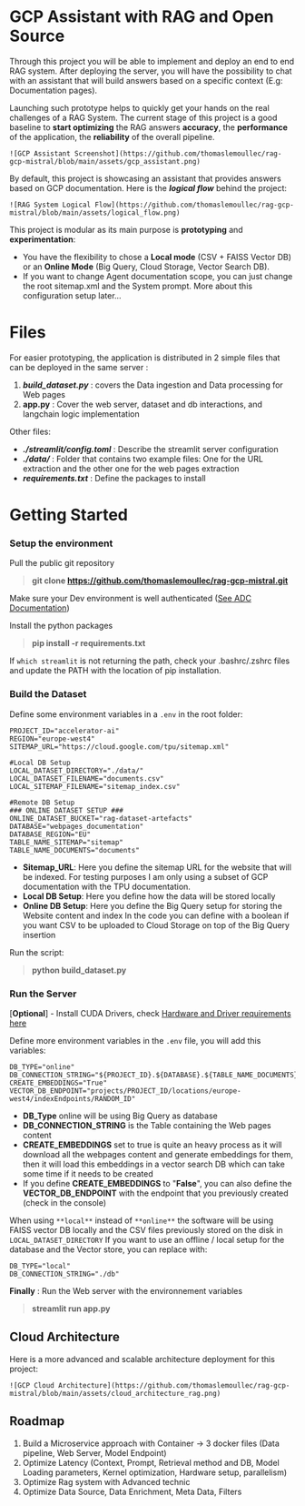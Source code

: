 # GCP Assistant with RAG and Open Source

Through this project you will be able to implement and deploy an end to end RAG system. 
After deploying the server, you will have the possibility to chat with an assistant that will build answers based on a specific context (E.g: Documentation pages).

Launching such prototype helps to quickly get your hands on the real challenges of a RAG System. The current stage of this project is a good baseline to **start optimizing** the RAG answers **accuracy**, the **performance** of the application, the **reliability** of the overall pipeline. 

```
![GCP Assistant Screenshot](https://github.com/thomaslemoullec/rag-gcp-mistral/blob/main/assets/gcp_assistant.png)
```

By default, this project is showcasing an assistant that provides answers based on GCP documentation. Here is the ***logical flow*** behind the project:

```
![RAG System Logical Flow](https://github.com/thomaslemoullec/rag-gcp-mistral/blob/main/assets/logical_flow.png)
```

This project is modular as its main purpose is **prototyping** and **experimentation**: 

 - You have the flexibility to chose a **Local mode** (CSV + FAISS Vector DB) or an **Online Mode** (Big Query, Cloud Storage, Vector Search DB). 
 - If you want to change Agent documentation scope, you can just change the root sitemap.xml and the System prompt. More about this configuration setup later...


# Files
For easier prototyping, the application is distributed in 2 simple files that can be deployed in the same server : 

 1. ***build_dataset.py*** : covers the Data ingestion and Data processing for Web pages 
 2. **app.py** : Cover the web server, dataset and db interactions, and langchain logic implementation

Other files:

 - ***./streamlit/config.toml*** : Describe the streamlit server configuration
 - ***./data/*** : Folder that contains two example files: One for the URL extraction and the other one for the web pages extraction
 - ***requirements.txt*** : Define the packages to install

# Getting Started

### Setup the environment
Pull the public git repository  

> **git clone https://github.com/thomaslemoullec/rag-gcp-mistral.git**

Make sure your Dev environment is well authenticated ([See ADC Documentation](https://cloud.google.com/docs/authentication/provide-credentials-adc))

Install the python packages

> **pip install -r requirements.txt**

If `which streamlit` is not returning the path, check your .bashrc/.zshrc files and update the PATH with the location of pip installation. 

### Build the Dataset

Define some environment variables in a `.env` in the root folder:

    PROJECT_ID="accelerator-ai"
    REGION="europe-west4"
    SITEMAP_URL="https://cloud.google.com/tpu/sitemap.xml"
    
    #Local DB Setup
    LOCAL_DATASET_DIRECTORY="./data/"
    LOCAL_DATASET_FILENAME="documents.csv"
    LOCAL_SITEMAP_FILENAME="sitemap_index.csv"
    
    #Remote DB Setup
    ### ONLINE DATASET SETUP ###
    ONLINE_DATASET_BUCKET="rag-dataset-artefacts"
    DATABASE="webpages_documentation"
    DATABASE_REGION="EU"
    TABLE_NAME_SITEMAP="sitemap"
    TABLE_NAME_DOCUMENTS="documents"

 - **Sitemap_URL**: Here you define the sitemap URL for the website that will be indexed. For testing purposes I am only using a subset of GCP documentation with the TPU documentation. 
 - **Local DB Setup**: Here you define how the data will be stored locally
 - **Online DB Setup**: Here you define the Big Query setup for storing the Website content and index 
In the code you can define with a boolean if you want CSV to be uploaded to Cloud Storage on top of the Big Query insertion


Run the script:
> **python build_dataset.py**

### Run the Server
[**Optional**] - Install CUDA Drivers, check [Hardware and Driver requirements here](https://cloud.google.com/compute/docs/gpus/install-drivers-gpu)

Define more environment variables in the `.env` file, you will add this variables: 

    DB_TYPE="online"
    DB_CONNECTION_STRING="${PROJECT_ID}.${DATABASE}.${TABLE_NAME_DOCUMENTS}"
    CREATE_EMBEDDINGS="True"
    VECTOR_DB_ENDPOINT="projects/PROJECT_ID/locations/europe-west4/indexEndpoints/RANDOM_ID"

 - **DB_Type** online will be using Big Query as database
 - **DB_CONNECTION_STRING** is the Table containing the Web pages content
 - **CREATE_EMBEDDINGS** set to true is quite an heavy process as it will download all the webpages content and generate embeddings for them, then it will load this embeddings in a vector search DB which can take some time if it needs to be created
 - If you define **CREATE_EMBEDDINGS** to "**False**", you can also define the **VECTOR_DB_ENDPOINT** with the endpoint that you previously created (check in the console)

When using `**local**` instead of `**online**` the software will be using FAISS vector DB locally and the CSV files previously stored on the disk in `LOCAL_DATASET_DIRECTORY`
If you want to use an offline / local setup for the database and the Vector store, you can replace with:

    DB_TYPE="local"
    DB_CONNECTION_STRING="./db"

**Finally** : Run the Web server with the environnement variables

> **streamlit run app.py**

## Cloud Architecture

Here is a more advanced and scalable architecture deployment for this project:

```
![GCP Cloud Architecture](https://github.com/thomaslemoullec/rag-gcp-mistral/blob/main/assets/cloud_architecture_rag.png)
```


## Roadmap

 1. Build a Microservice approach with Container -> 3 docker files (Data pipeline, Web Server, Model Endpoint)
 2. Optimize Latency (Context, Prompt, Retrieval method and DB, Model Loading parameters, Kernel optimization, Hardware setup, parallelism)
 3. Optimize Rag system with Advanced technic
 4. Optimize Data Source, Data Enrichment, Meta Data, Filters
